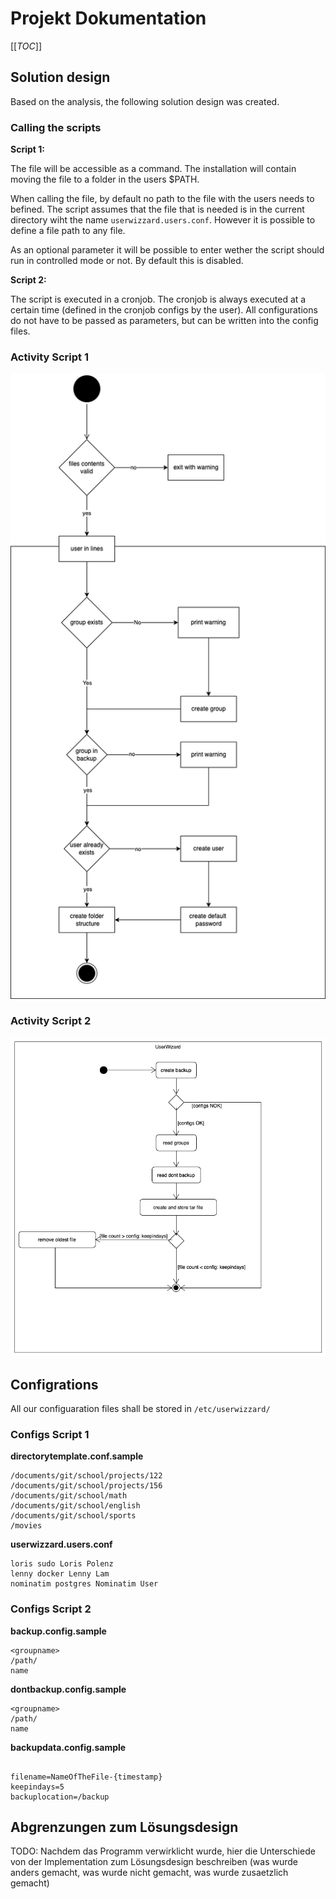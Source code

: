 # Projekt Dokumentation

[[_TOC_]]

## Solution design

Based on the analysis, the following solution design was created.

### Calling the scripts

**Script 1:**

The file will be accessible as a command. The installation will contain moving the file to a folder in the users $PATH.

When calling the file, by default no path to the file with the users needs to befined. The script assumes that the file that is needed is in the current directory wiht the name `userwizzard.users.conf`. However it is possible to define a file path to any file.

As an optional parameter it will be possible to enter wether the script should run in controlled mode or not. By default this is disabled.

**Script 2:**

The script is executed in a cronjob. The cronjob is always executed at a certain time (defined in the cronjob configs by the user). All configurations do not have to be passed as parameters, but can be written into the config files.

### Activity Script 1

![Activity Diagram Script 1](./assets/ActivityDiagramS1.png)

### Activity Script 2​

![Activity Diagram Script 2](./assets/ActivityDiagramS2.png)​

## Configrations

All our configuaration files shall be stored in `/etc/userwizzard/`

### Configs Script 1

**directorytemplate.conf.sample**

```
/documents/git/school/projects/122
/documents/git/school/projects/156
/documents/git/school/math
/documents/git/school/english
/documents/git/school/sports
/movies
```

**userwizzard.users.conf**

```
loris sudo Loris Polenz
lenny docker Lenny Lam
nominatim postgres Nominatim User
```

### Configs Script 2

**backup.config.sample**

```
<groupname>
/path/
name

```

**dontbackup.config.sample**

```
<groupname>
/path/
name
```

**backupdata.config.sample**

```

filename=NameOfTheFile-{timestamp}
keepindays=5
backuplocation=/backup

```

## Abgrenzungen zum Lösungsdesign

TODO: Nachdem das Programm verwirklicht wurde, hier die Unterschiede von der Implementation zum Lösungsdesign beschreiben (was wurde anders gemacht, was wurde nicht gemacht, was wurde zusaetzlich gemacht)
